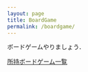 ```yaml
---
layout: page
title: BoardGame
permalink: /boardgame/
---
```


ボードゲームやりましょう．

[所持ボードゲーム一覧](https://bodoge.hoobby.net/friends/1198/boardgames/have)
